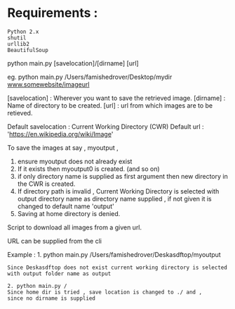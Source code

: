 # Requirements :
	Python 2.x
	shutil
	urllib2
	BeautifulSoup


python main.py [savelocation]/[dirname] [url]


eg. python main.py /Users/famishedrover/Desktop/mydir www.somewebsite/imageurl

[savelocation] 	: Wherever you want to save the retrieved image.
[dirname] 		: Name of directory to be created.
[url] 			: url from which images are to be retieved.

Default savelocation 	: Current Working Directory (CWR)
Default url 			: 'https://en.wikipedia.org/wiki/Image'

To save the images at say , myoutput , 
1. ensure myoutput does not already exist
2. If it exists then myoutput0 is created. (and so on)
3. if only directory name is supplied as first argument then new directory in the CWR 
	is created.
4. If directory path is invalid , Current Working Directory is selected with 
	output directory name as directory name supplied , if not given it is changed to 
	default name 'output'
5. Saving at home directory is denied.


Script to download all images from a given url.

URL can be supplied from the cli 


Example : 
	1. python main.py /Users/famishedrover/Deskasdftop/myoutput

	Since Deskasdftop does not exist current working directory is selected 
	with output folder name as output 
	
	2. python main.py /
	Since home dir is tried , save location is changed to ./ and ,
	since no dirname is supplied 